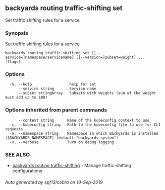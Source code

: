 ## backyards routing traffic-shifting set

Set traffic shifting rules for a service

### Synopsis

Set traffic shifting rules for a service

```
backyards routing traffic-shifting set [[--service=]namespace/servicename] [[--version=]subset=weight] ... [flags]
```

### Options

```
  -h, --help                 help for set
      --service string       Service name
      --subset stringArray   Subsets with weights (sum of the weight must add up to 100)
```

### Options inherited from parent commands

```
      --context string      Name of the kubeconfig context to use
  -c, --kubeconfig string   Path to the kubeconfig file to use for CLI requests
  -n, --namespace string    Namespace in which Backyards is installed [$BACKYARDS_NAMESPACE] (default "backyards-system")
  -v, --verbose             Turn on debug logging
```

### SEE ALSO

* [backyards routing traffic-shifting](backyards_routing_traffic-shifting.md)	 - Manage traffic-shifting configurations

###### Auto generated by spf13/cobra on 10-Sep-2019
